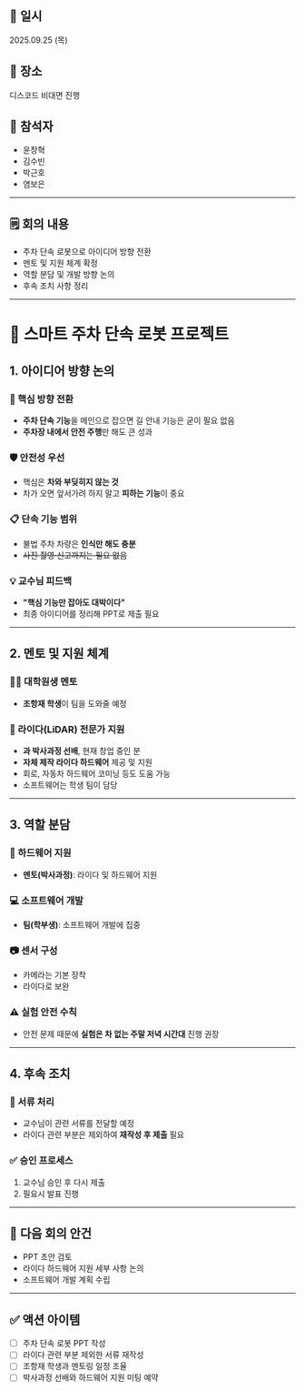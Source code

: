 ## 📅 일시
2025.09.25 (목)

## 📍 장소
디스코드 비대면 진행 

## 👥 참석자
- 윤창혁 
- 김수빈
- 박근호 
- 염보은

---

## 🗒️ 회의 내용
- 주차 단속 로봇으로 아이디어 방향 전환
- 멘토 및 지원 체계 확정
- 역할 분담 및 개발 방향 논의
- 후속 조치 사항 정리

---

# 🚗 스마트 주차 단속 로봇 프로젝트

## 1. 아이디어 방향 논의

### 🎯 핵심 방향 전환
- **주차 단속 기능**을 메인으로 잡으면 길 안내 기능은 굳이 필요 없음
- **주차장 내에서 안전 주행**만 해도 큰 성과

### 🛡️ 안전성 우선
- 핵심은 **차와 부딪히지 않는 것**
- 차가 오면 앞서가려 하지 말고 **피하는 기능**이 중요

### 📋 단속 기능 범위
- 불법 주차 차량은 **인식만 해도 충분**
- ~~사진 촬영·신고까지는 필요 없음~~

### 💡 교수님 피드백
- **"핵심 기능만 잡아도 대박이다"**
- 최종 아이디어를 정리해 PPT로 제출 필요

---

## 2. 멘토 및 지원 체계

### 👨‍🎓 대학원생 멘토
- **조항재 학생**이 팀을 도와줄 예정

### 🔬 라이다(LiDAR) 전문가 지원
- **과 박사과정 선배**, 현재 창업 중인 분
- **자체 제작 라이다 하드웨어** 제공 및 지원
- 회로, 자동차 하드웨어 코미닝 등도 도움 가능
- 소프트웨어는 학생 팀이 담당

---

## 3. 역할 분담

### 🔧 하드웨어 지원
- **멘토(박사과정)**: 라이다 및 하드웨어 지원

### 💻 소프트웨어 개발
- **팀(학부생)**: 소프트웨어 개발에 집중

### 📷 센서 구성
- 카메라는 기본 장착
- 라이다로 보완

### ⚠️ 실험 안전 수칙
- 안전 문제 때문에 **실험은 차 없는 주말 저녁 시간대** 진행 권장

---

## 4. 후속 조치

### 📄 서류 처리
- 교수님이 관련 서류를 전달할 예정
- 라이다 관련 부분은 제외하여 **재작성 후 제출** 필요

### ✅ 승인 프로세스
1. 교수님 승인 후 다시 제출
2. 필요시 발표 진행

---

## 📝 다음 회의 안건
- PPT 초안 검토
- 라이다 하드웨어 지원 세부 사항 논의
- 소프트웨어 개발 계획 수립

---

## ✅ 액션 아이템
- [ ] 주차 단속 로봇 PPT 작성
- [ ] 라이다 관련 부분 제외한 서류 재작성
- [ ] 조항재 학생과 멘토링 일정 조율
- [ ] 박사과정 선배와 하드웨어 지원 미팅 예약